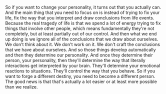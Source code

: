  So if you want to change your personality, it turns out that you actually can. And the main thing that you need to focus on is instead of trying to fix your life, fix the way that you interpret and draw conclusions from life events. Because the real tragedy of life is that we spend a lot of energy trying to fix things that involve other people, which means fundamentally they're not completely, but at least partially out of our control. And then what we end up doing is we ignore all of the conclusions that we draw about ourselves. We don't think about it. We don't work on it. We don't craft the conclusions that we have about ourselves. And so those things develop automatically and then they determine our personality. And once they determine their person, your personality, then they'll determine the way that literally interactions get interpreted by your brain. They'll determine your emotional reactions to situations. They'll control the way that you behave. So if you want to forge a different destiny, you need to become a different person. The good news is that that's actually a lot easier or at least more possible than we realize.